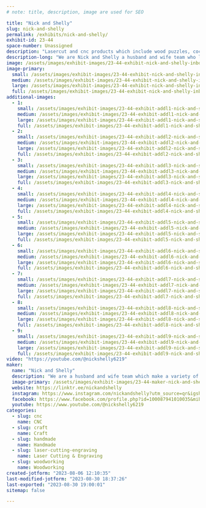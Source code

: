 ```yaml
---
# note: title, description, image are used for SEO

title: "Nick and Shelly"
slug: nick-and-shelly
permalink: /exhibits/nick-and-shelly/
exhibit-id: 23-44
space-number: Unassigned
description: "Lasercut and cnc products which include wood puzzles, cocktail smokers, slate coasters etc. "
description-long: "We are Nick and Shelly a husband and wife team who love making and learning new things.  We use traditional woodworking along with technology to create beautiful items such as wooden jigsaw puzzles where the pattern is wood grain, custom wood signs, cocktail smokers, home decor, coasters etc. "
image: /assets/images/exhibit-images/23-44-exhibit-nick-and-shelly-inbound6475582130790262026-large.jpg
image-primary: 
  small: /assets/images/exhibit-images/23-44-exhibit-nick-and-shelly-inbound6475582130790262026-small.jpg
  medium: /assets/images/exhibit-images/23-44-exhibit-nick-and-shelly-inbound6475582130790262026-medium.jpg
  large: /assets/images/exhibit-images/23-44-exhibit-nick-and-shelly-inbound6475582130790262026-large.jpg
  full: /assets/images/exhibit-images/23-44-exhibit-nick-and-shelly-inbound6475582130790262026-full.jpg
additional-images: 
  - 1:
    small: /assets/images/exhibit-images/23-44-exhibit-addl1-nick-and-shelly-inbound1120988942590095421-small.jpg
    medium: /assets/images/exhibit-images/23-44-exhibit-addl1-nick-and-shelly-inbound1120988942590095421-medium.jpg
    large: /assets/images/exhibit-images/23-44-exhibit-addl1-nick-and-shelly-inbound1120988942590095421-large.jpg
    full: /assets/images/exhibit-images/23-44-exhibit-addl1-nick-and-shelly-inbound1120988942590095421-full.jpg
  - 2:
    small: /assets/images/exhibit-images/23-44-exhibit-addl2-nick-and-shelly-inbound2241645187868550208-small.jpg
    medium: /assets/images/exhibit-images/23-44-exhibit-addl2-nick-and-shelly-inbound2241645187868550208-medium.jpg
    large: /assets/images/exhibit-images/23-44-exhibit-addl2-nick-and-shelly-inbound2241645187868550208-large.jpg
    full: /assets/images/exhibit-images/23-44-exhibit-addl2-nick-and-shelly-inbound2241645187868550208-full.jpg
  - 3:
    small: /assets/images/exhibit-images/23-44-exhibit-addl3-nick-and-shelly-inbound3355648551267276957-small.jpg
    medium: /assets/images/exhibit-images/23-44-exhibit-addl3-nick-and-shelly-inbound3355648551267276957-medium.jpg
    large: /assets/images/exhibit-images/23-44-exhibit-addl3-nick-and-shelly-inbound3355648551267276957-large.jpg
    full: /assets/images/exhibit-images/23-44-exhibit-addl3-nick-and-shelly-inbound3355648551267276957-full.jpg
  - 4:
    small: /assets/images/exhibit-images/23-44-exhibit-addl4-nick-and-shelly-inbound4417086550795392024-small.jpg
    medium: /assets/images/exhibit-images/23-44-exhibit-addl4-nick-and-shelly-inbound4417086550795392024-medium.jpg
    large: /assets/images/exhibit-images/23-44-exhibit-addl4-nick-and-shelly-inbound4417086550795392024-large.jpg
    full: /assets/images/exhibit-images/23-44-exhibit-addl4-nick-and-shelly-inbound4417086550795392024-full.jpg
  - 5:
    small: /assets/images/exhibit-images/23-44-exhibit-addl5-nick-and-shelly-inbound5795851007221758620-small.jpg
    medium: /assets/images/exhibit-images/23-44-exhibit-addl5-nick-and-shelly-inbound5795851007221758620-medium.jpg
    large: /assets/images/exhibit-images/23-44-exhibit-addl5-nick-and-shelly-inbound5795851007221758620-large.jpg
    full: /assets/images/exhibit-images/23-44-exhibit-addl5-nick-and-shelly-inbound5795851007221758620-full.jpg
  - 6:
    small: /assets/images/exhibit-images/23-44-exhibit-addl6-nick-and-shelly-inbound6316636936406562685-small.jpg
    medium: /assets/images/exhibit-images/23-44-exhibit-addl6-nick-and-shelly-inbound6316636936406562685-medium.jpg
    large: /assets/images/exhibit-images/23-44-exhibit-addl6-nick-and-shelly-inbound6316636936406562685-large.jpg
    full: /assets/images/exhibit-images/23-44-exhibit-addl6-nick-and-shelly-inbound6316636936406562685-full.jpg
  - 7:
    small: /assets/images/exhibit-images/23-44-exhibit-addl7-nick-and-shelly-inbound6370764746165193343-small.jpg
    medium: /assets/images/exhibit-images/23-44-exhibit-addl7-nick-and-shelly-inbound6370764746165193343-medium.jpg
    large: /assets/images/exhibit-images/23-44-exhibit-addl7-nick-and-shelly-inbound6370764746165193343-large.jpg
    full: /assets/images/exhibit-images/23-44-exhibit-addl7-nick-and-shelly-inbound6370764746165193343-full.jpg
  - 8:
    small: /assets/images/exhibit-images/23-44-exhibit-addl8-nick-and-shelly-inbound8265226559949142220-small.jpg
    medium: /assets/images/exhibit-images/23-44-exhibit-addl8-nick-and-shelly-inbound8265226559949142220-medium.jpg
    large: /assets/images/exhibit-images/23-44-exhibit-addl8-nick-and-shelly-inbound8265226559949142220-large.jpg
    full: /assets/images/exhibit-images/23-44-exhibit-addl8-nick-and-shelly-inbound8265226559949142220-full.jpg
  - 9:
    small: /assets/images/exhibit-images/23-44-exhibit-addl9-nick-and-shelly-inbound8497884571283437195-small.jpg
    medium: /assets/images/exhibit-images/23-44-exhibit-addl9-nick-and-shelly-inbound8497884571283437195-medium.jpg
    large: /assets/images/exhibit-images/23-44-exhibit-addl9-nick-and-shelly-inbound8497884571283437195-large.jpg
    full: /assets/images/exhibit-images/23-44-exhibit-addl9-nick-and-shelly-inbound8497884571283437195-full.jpg
video: "https://youtube.com/@nickshelly6219"
maker: 
  name: "Nick and Shelly"
  description: "We are a husband and wife team which make a variety of lasercut and CNC items, such as jigsaw puzzles where the pattern is the wood grain, whiskey smokers, custom signs, slate coasters, etc. "
  image-primary: /assets/images/exhibit-images/23-44-maker-nick-and-shelly-inbound1515101875993764818-medium.jpg
  website: https://linktr.ee/nickandshelly
  instagram: https://www.instagram.com/nickandshelly?utm_source=qr&igshid=MzNlNGNkZWQ4Mg%3D%3D
  facebook: https://www.facebook.com/profile.php?id=100087941010035&mibextid=ZbWKwL
  youtube: https://www.youtube.com/@nickshelly6219
categories: 
  - slug: cnc
    name: CNC
  - slug: craft
    name: Craft
  - slug: handmade
    name: Handmade
  - slug: laser-cutting-engraving
    name: Laser Cutting & Engraving
  - slug: woodworking
    name: Woodworking
created-jotform: "2023-08-06 12:10:35"
last-modified-jotform: "2023-08-30 18:37:26"
last-exported: "2023-08-30 19:00:01"
sitemap: false

---
```

